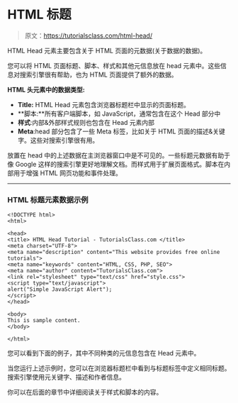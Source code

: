 # HTML 标题

> 原文：<https://tutorialsclass.com/html-head/>

HTML Head 元素主要包含关于 HTML 页面的元数据(关于数据的数据)。

您可以将 HTML 页面标题、脚本、样式和其他元信息放在 head 元素中。这些信息对搜索引擎很有帮助，也为 HTML 页面提供了额外的数据。

**HTML 头元素中的数据类型:**

*   **Title:** HTML Head 元素包含浏览器标题栏中显示的页面标题。
*   **脚本:**所有客户端脚本，如 JavaScript，通常包含在这个 Head 部分中
*   **样式**:内部&外部样式规则也包含在 Head 元素内部
*   **Meta**:head 部分包含了一些 Meta 标签，比如关于 HTML 页面的描述&关键字。这些对搜索引擎很有用。

放置在 head 中的上述数据在主浏览器窗口中是不可见的。一些标题元数据有助于像 Google 这样的搜索引擎更好地理解文档。而样式用于扩展页面格式。脚本在内部用于增强 HTML 网页功能和事件处理。

* * *

### HTML 标题元素数据示例

```
<!DOCTYPE html>
<html>

<head>
<title> HTML Head Tutorial - TutorialsClass.com </title>
<meta charset="UTF-8">
<meta name="description" content="This website provides free online tutorials">
<meta name="keywords" content="HTML, CSS, PHP, SEO">
<meta name="author" content="TutorialsClass.com">
<link rel="stylesheet" type="text/css" href="style.css">
<script type="text/javascript">
alert("Simple JavaScript Alert");
</script>
</head>

<body>
This is sample content.
</body>

</html>
```

您可以看到下面的例子，其中不同种类的元信息包含在 Head 元素中。

当您运行上述示例时，您可以在浏览器标题栏中看到与标题标签中定义相同标题。搜索引擎使用元关键字、描述和作者信息。

你可以在后面的章节中详细阅读关于样式和脚本的内容。